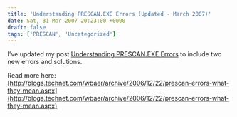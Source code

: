 ```yaml
---
title: 'Understanding PRESCAN.EXE Errors (Updated - March 2007)'
date: Sat, 31 Mar 2007 20:23:00 +0000
draft: false
tags: ['PRESCAN', 'Uncategorized']
---
```


I've updated my post [Understanding PRESCAN.EXE Errors](http://blogs.technet.com/wbaer/archive/2006/12/22/prescan-errors-what-they-mean.aspx) to include two new errors and solutions.

Read more here:  [http://blogs.technet.com/wbaer/archive/2006/12/22/prescan-errors-what-they-mean.aspx](http://blogs.technet.com/wbaer/archive/2006/12/22/prescan-errors-what-they-mean.aspx)
